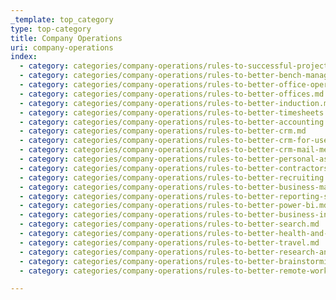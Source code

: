 ```yaml
---
_template: top_category
type: top-category
title: Company Operations
uri: company-operations
index:
  - category: categories/company-operations/rules-to-successful-projects.md
  - category: categories/company-operations/rules-to-better-bench-management.md
  - category: categories/company-operations/rules-to-better-office-operations.md
  - category: categories/company-operations/rules-to-better-offices.md
  - category: categories/company-operations/rules-to-better-induction.md
  - category: categories/company-operations/rules-to-better-timesheets.md
  - category: categories/company-operations/rules-to-better-accounting.md
  - category: categories/company-operations/rules-to-better-crm.md
  - category: categories/company-operations/rules-to-better-crm-for-users.md
  - category: categories/company-operations/rules-to-better-crm-mail-merge.md
  - category: categories/company-operations/rules-to-better-personal-assistants-pa.md
  - category: categories/company-operations/rules-to-better-contractors.md
  - category: categories/company-operations/rules-to-better-recruiting.md
  - category: categories/company-operations/rules-to-better-business-management.md
  - category: categories/company-operations/rules-to-better-reporting-services.md
  - category: categories/company-operations/rules-to-better-power-bi.md
  - category: categories/company-operations/rules-to-better-business-intelligence.md
  - category: categories/company-operations/rules-to-better-search.md
  - category: categories/company-operations/rules-to-better-health-and-exercise-in-the-workplace.md
  - category: categories/company-operations/rules-to-better-travel.md
  - category: categories/company-operations/rules-to-better-research-and-development.md
  - category: categories/company-operations/rules-to-better-brainstorming.md
  - category: categories/company-operations/rules-to-better-remote-work.md

---
```

